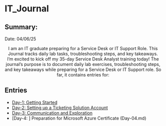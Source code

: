# IT_Journal

## **Summary:**
 Date: 04/06/25 </br>
<center>
I am an IT graduate preparing for a Service Desk or IT Support Role. This Journal tracks daily lab tasks, troubleshooting steps, and key takeaways. I’m excited to kick off my 35-day Service Desk Analyst training today! The journal’s purpose is to document daily lab exercises, troubleshooting steps, and key takeaways while preparing for a Service Desk or IT Support role. So far, it contains entries for: 
</center>

## **Entries**

- [Day-1: Getting Started](Day-01.md)
- [Day-2: Setting up a Ticketing Solution Account](Day-02.md)
- [Day-3: Communication and Exploration](Day-03.md)
- [Day-4: ] Preparation for Microsoft Azure Certificate (Day-04.md)
